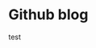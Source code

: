
<html>
  <head>
    <meta charset="utf-8">
    <title> 2024.09.29 </title>
  </head>
  <body>
    <h1>Github blog </h1>
    <p>test</p>
  </body>
</html>
